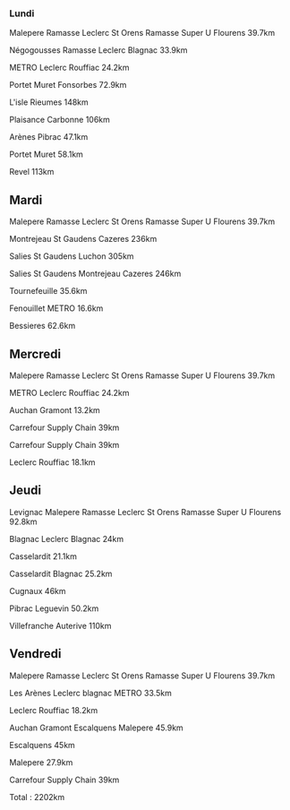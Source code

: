 ### Lundi

Malepere
Ramasse Leclerc St Orens
Ramasse Super U Flourens
39.7km

Négogousses
Ramasse Leclerc Blagnac
33.9km

METRO
Leclerc Rouffiac
24.2km

Portet
Muret
Fonsorbes
72.9km

L'isle
Rieumes
148km

Plaisance
Carbonne
106km

Arènes
Pibrac
47.1km

Portet
Muret
58.1km

Revel
113km


## Mardi

Malepere
Ramasse Leclerc St Orens
Ramasse Super U Flourens
39.7km

Montrejeau
St Gaudens
Cazeres
236km

Salies
St Gaudens
Luchon
305km

Salies
St Gaudens
Montrejeau
Cazeres
246km

Tournefeuille
35.6km

Fenouillet
METRO
16.6km

Bessieres
62.6km

## Mercredi

Malepere
Ramasse Leclerc St Orens
Ramasse Super U Flourens
39.7km

METRO
Leclerc Rouffiac
24.2km

Auchan Gramont
13.2km

Carrefour Supply Chain
39km

Carrefour Supply Chain
39km

Leclerc Rouffiac
18.1km

## Jeudi

Levignac
Malepere
Ramasse Leclerc St Orens
Ramasse Super U Flourens
92.8km

Blagnac
Leclerc Blagnac
24km

Casselardit
21.1km

Casselardit
Blagnac
25.2km

Cugnaux
46km

Pibrac
Leguevin
50.2km

Villefranche
Auterive
110km

## Vendredi

Malepere
Ramasse Leclerc St Orens
Ramasse Super U Flourens
39.7km

Les Arènes
Leclerc blagnac
METRO
33.5km

Leclerc Rouffiac
18.2km

Auchan Gramont
Escalquens
Malepere
45.9km

Escalquens
45km

Malepere
27.9km

Carrefour Supply Chain
39km

Total : 2202km
